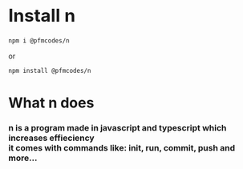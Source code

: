 <h1 style="font-size: 35px;">Install n</h1>

```bash
npm i @pfmcodes/n
```

or

```bash
npm install @pfmcodes/n
```

<h1>What n does</h1>

<h3>n is a program made in javascript and typescript which increases effieciency<br>
it comes with commands like:
init,
run,
commit,
push and more...</h3>
